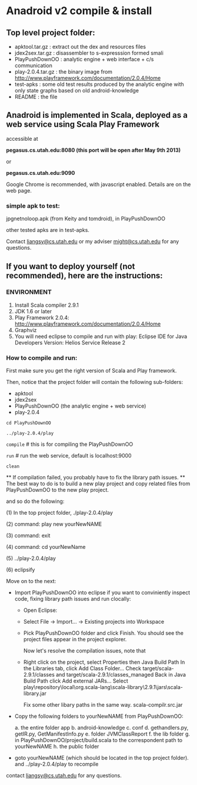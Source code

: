 # Anadroid v2 compile & install 	


## Top level project folder:

- apktool.tar.gz  		: extract out the dex and resources files
- jdex2sex.tar.gz 		: disassembler to s-expresssion formed smali
- PlayPushDownOO  		: analytic engine + web interface + c/s communication
- play-2.0.4.tar.gz		: the binary image from http://www.playframework.com/documentation/2.0.4/Home
- test-apks	 			: some old test results produced by the analytic engine with only state graphs based on old android-knowledge
- README	 			: the file


## Anadroid is implemented in Scala, deployed as a web service using Scala Play Framework
accessible at

**pegasus.cs.utah.edu:8080 (this port will be open after May 9th 2013)**

or

**pegasus.cs.utah.edu:9090**

Google Chrome is recommended, with javascript enabled.
Details are on the web page.


### simple apk to test:

jpgnetnoloop.apk (from Keity and tomdroid), in PlayPushDownOO

other tested apks are in test-apks.

Contact liangsy@cs.utah.edu or my adviser might@cs.utah.edu for any questions.

 

## If you want to deploy yourself (not recommended), here are the instructions:

### ENVIRONMENT

1. Install Scala compiler 2.9.1
2. JDK 1.6 or later
3. Play Framework 2.0.4: http://www.playframework.com/documentation/2.0.4/Home
4. Graphviz
5. You will need eclipse to compile and run with play:
   Eclipse IDE for Java Developers
   Version: Helios Service Release 2

### How to compile and run:

First make sure you get the right version of Scala and Play framework.

Then, notice that the project folder will contain the following sub-folders:

- apktool 
- jdex2sex
- PlayPushDownOO (the analytic engine + web service)
- play-2.0.4

 `cd PlayPushDownOO`
 
 `../play-2.0.4/play`

   `compile`  # this is for compiling the PlayPushDownOO
   
   `run`	  # run the web service, default is localhost:9000
   
   `clean`     


** If compilation failed, you probably have to fix the library path issues. **
The  best way to do is to build a new play project and copy related files from PlayPushDownOO to the new play project.

and so do the following:

(1) In the top project folder, ./play-2.0.4/play

(2) command: play new yourNewNAME

(3) command: exit

(4) command: cd yourNewName

(5) ../play-2.0.4/play

(6) eclipsify

Move on to the next:  


+ Import PlayPushDownOO into eclipse if you want to conviniently inspect code, fixing library path issues and run clocally:

  - Open Eclipse:
  - Select File -> Import… -> Existing projects into Workspace
  - Pick PlayPushDownOO folder and click Finish.
    You should see the project files appear in the project explorer.

    Now let's resolve the compilation issues, note that 

  - Right click on the project, select Properties then Java Build Path
    In the Libraries tab, click Add Class Folder…
    Check target/scala-2.9.1/classes and target/scala-2.9.1/classes_managed
    Back in Java Build Path click Add external JARs…
    Select play\repository\local\org.scala-lang\scala-library\2.9.1\jars\scala-library.jar

    Fix some other libary paths in the same way. scala-compilr.src.jar

  

+ Copy the following folders to yourNewNAME from PlayPushDownOO:

   a. the entire folder app
   b. android-knowledge
   c. conf
   d. gethandlers.py, getIR.py, GetManifestInfo.py
   e. folder JVMClassReport
   f. the lib folder
   g. in PlayPushDownOO/project/build.scala to the correspondent path to yourNewNAME
   h. the public folder

+ goto yourNewNAME (which should be located in the top project folder).
and ../play-2.0.4/play to recompile



contact liangsy@cs.utah.edu for any questions.


